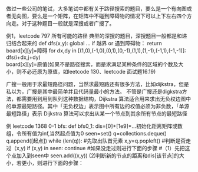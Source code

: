 做过一些公司的笔试，大多笔试中都有关于路径搜索的题目，要么是一个有向图或者无向图，要么是一个矩阵，在矩阵中不碰到障碍物的情况下可以上下左右四个方向走。对于这种题目一般就是深搜或者广搜了。

例1，leetcode 797 所有可能的路径
典型的深搜的题目，深搜题目一般都是和递归结合起来的
def dfs(x,y):
  global ...
  if 越界 or 遇到障碍物：
    return  
  board[x][y]=障碍
  for dx,dy in [(1,0),(-1,0),(0,1),(0,-1),(1,1),(1,-1),(-1,1),(-1,-1)]:
    dfs(i+dx,j+dy)  
  board[x][y]=原值(如果不是路径搜索，而是求满足某种条件的区域的个数及大小，则不必还原为原值，如leetcode 130、leetcode 面试题16.19)
  
  
  
  广搜一般用于求最短路径问题，当然求最短路还有很多方法，比如dijkstra，但是私以为，广搜是其中最简单并且代码量最小的方法。
  不管是广搜还是digkstra方法，都需要用到用到队列这种数据结构，Dijkstra 算法适合用来求出无负权边图中的单源最短路径。其中「无负权边」表示图中所有边的权值必须为非负数，「单源最短路径」表示 Dijkstra 算法可以求出从某一个节点到其余所有节点的最短路径

例 leetcode 1368
0-1 bfs:
def bfs0_1:
  dis=[0]+[1e9]*...初始化距离矩阵或数组，令所有值为inf,当然起点值为0
  seen=set()
  q=collections.deque()
  q.append([起点])
  while (len(q)):
    #先取出队首元素
    x,y=q.popleft()
    #判断是否走过（x,y)
    if (x,y) in seen:
      continue
    #如果没走过则进行下面的步骤
    #（1）先把这个点加入到seen中
    seen.add((x,y))
    (2)判断新的节点的距离和dis[该节点]的大小，若更小，则进行下面的步骤：
    
    
  
  
 
